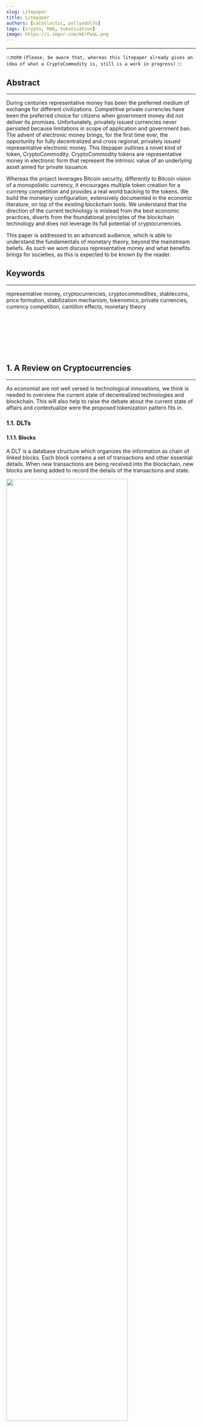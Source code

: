 ```yaml
---
slug: Litepaper
title: Litepaper
authors: [catallactic, pellyadolfo]
tags: [crypto, RWA, tokenization]
image: https://i.imgur.com/mErPwqL.png
---
```

---

:::note
`(Please, be aware that, whereas this litepaper already gives an idea of what a CryptoCommodity is, still is a work in progress)`
:::

## Abstract
---

During centuries representative money has been the preferred medium of exchange for different civilizations. Competitive private currencies have been the preferred choice for citizens when government money did not deliver its promises. Unfortunately, privately issued currencies never persisted because limitations in scope of application and government ban. The advent of electronic money brings, for the first time ever, the opportunity for fully decentralized and cross regional, privately issued representative electronic money. This litepaper outlines a novel kind of token, CryptoCommodity. CryptoCommodity tokens are representative money in electronic form that represent the intrinsic value of an underlying asset aimed for private issuance.

Whereas the project leverages Bitcoin security, differently to Bitcoin vision of a monopolistic currency, it encourages multiple token creation for a currreny competition and provides a real world backing to the tokens. We build the monetary configuration, extensively documented in the economic literature, on top of the existing blockchain tools. We understand that the direction of the current technology is mislead from the best economic practices, diverts from the foundational principles of the blockchain technology and does not leverage its full potential of cryptocurrencies.

This paper is addressed to an advanced audience, which is able to understand the fundamentals of monetary theory, beyond the mainstream beliefs. As such we wont discuss representative money and what benefits brings for societies, as this is expected to be known by the reader.

## Keywords
---

representative money, cryptocurrencies, cryptocommodities, stablecoins, price formation, stabilization mechanism, tokenomics, private currencies, currency competition, cantillon effects, monetary theory

<br/><br/><div class="divider div-transparent div-dot"></div><br/><br/><br/>

## 1. A Review on Cryptocurrencies
---

As economist are not well versed in technological innovations, we think is needed to overview  the current state of decentralized technologies and blockchain. This will also help to raise the debate about the current state of affairs and contextualize were the proposed tokenization pattern fits in.

### 1.1. DLTs

#### 1.1.1. Blocks

A DLT is a database structure which organizes the information as chain of linked blocks. Each block contains a set of transactions and other essential details. When new transactions are being received into the blockchain, new blocks are being added to record the details of the transactions and state. 

<div style={{textAlign: 'center'}}>
	<img src="https://www.nist.gov/sites/default/files/images/2019/09/25/blockchain.png" width="80%"></img>
</div>
<br/>

#### 1.1.2. Nodes

The whole structure is packaged into a node. Blockchain nodes are computers that perform the network operations, storing, validating, and relaying transactions and blocks. Each node holds a copy of the entire ledger.

<div style={{overflowX : 'auto'}}>
	<table style={{textAlign: 'center'}}>
		<tr>
			<td><img src="/img/pattern_blockchain.png" width="100%"></img></td>
			<td><img src="/img/pattern_dag.webp" width="100%"></img></td>
			<td><img src="/img/pattern_blockdag.png" width="100%"></img></td>
		</tr>
		<tr>
			<td>Blockchain</td>
			<td>DAG</td>
			<td>blockDAG</td>
		</tr>
	</table>
</div>
<br/>



#### 1.1.3. DLT Network

Blockchain nodes are interconnected organizing a blockchain network. The information stored in the nodes is synchronized in a way that all keep a copy of the latest transactions. Nodes are also engaged in the validation of the new transactions according to the consensus protocol defined for the network.

<div style={{textAlign: 'center'}}>
	<img src="https://www.catallactic.org/assets/images/ops_supply-bfea34b2da853e09203c7fa1998cee78.svg" width="80%"></img>
</div>
<br/>

The architecture of a blockchain network relies heavily on the collaborative effort of its nodes, which share and maintain a distributed ledger of transactions. This system of interconnected nodes ensures the decentralization of the network, significantly increasing its resilience against cyber threats and reducing reliance on any central authority for governance.


### 1.2. Transaction Processing

#### 1.2.1. Monolitic L1 Blockchain


<div style={{textAlign: 'center'}}>
	<img src="/img/transaction_processing.svg" width="100%"></img>
</div>
<br/>


#### 1.2.2. Consensus Mechanism

Consensus plays a crucial role in blockchain networks. The main objective of a consensus mechanism is to create a single version of truth. The consensus layer is responsible for all the nodes to agree on the blockchain state. It ensures that all transactions are valid and agrees on the order in which transactions are processed.

#### 1.2.3. Execution Environment

Making an informed decision about a smart contract platform is one of the most important steps toward achieving tangible results with smart contract development. As the business landscape is becoming more aware of smart contract potential, blockchains are evolving. While Ethereum remains the most recognizable platform in this field, its competitors are constantly coming up with new, unique features that attract investments.

The reason why new smart contract platforms are constantly emerging and established platforms are continuously updated is that it’s virtually impossible to maximize all of the three most important properties of smart contract platforms: scalability, security, and decentralization.

<!-- https://www.itransition.com/blockchain/smart-contract/platforms -->

#### 1.2.4. Settlement

The settlement layer settles transactions by processing proofs from other chains to finalize transfers. The settlement layer ensures that the transaction cannot be rolled back and the parties involved in the financial operation do not have their assets stolen after the final settlement is reached. Settlement is the process that ensures transaction immutability on the blockchain, playing a critical role in guaranteeing that no one can alter recorded transactions. Often considered the "anchor" within the blockchain's layers, settlement provides finality or irreversibility. To achieve this, the blockchain must validate transactions, confirm proofs and resolve disputes.

#### 1.2.5. Data Availability


### 1.3. Smart Contracts

Nick Szabo, the inventor of smart contract, defined it as such: “A smart contract is a set of promises, specified in digital form, including protocols within which the parties perform on these promises”. A smart contract is a computer program that automatically executes the terms of a contract when certain conditions are met. These conditions are written into the code of the contract. Once completed, the transactions are trackable and irreversible. 

Smart contracts are stored on a blockchain. This makes them transparent, secure & immutable. When a smart comtract is deployed to a blockchain network, it gets copied to all of the network nodes to guarantee its decentralization. When the contract is invoker for a transaction by a wallet, all the nodes participate in the valiadtion of rhe transaction but only one node is responsible for execution of the transaction. The response from the transaction will be again synchronnized to to all other nodes in the network so they can have the status.

<div style={{textAlign: 'center'}}>
	<img src="https://www.catallactic.org/assets/images/ops_balances-f4a24f9af292d2e0304607b3bf4f7e54.svg" width="80%"></img>
</div>
<br/>

Smart contracts allow to build a wide variety of decentralized apps and tokens.


### 1.4. Tokenization

Tokenization is the process of digitally representing an asset, or asset feature, on a programmable platform. When tokenizing an asset, or asset feature, it gets bound to the token in a way that the token holder owns the asset feature. This asset feature is defined by the asset tokenizer. Tokens are created as smart contracts and, as programable logic, their lifecycle and features is managed by the logic in the smart contract.

#### 1.4.1. Tokenization Models

When we speak about the type of tokens, we are mostly referring to how its price is formed, and maybe maintained, by the token issuer. There are several strategies for price formation. This post aims to provide an overview.

According to the nature of the asset, or asset property, that the token is pegged to, existing cryptocurrencies come typically in 5 flavours: Unpegged Tokens, Utility Tokens, Security Tokens, Stablecoins and NFT.

<div style={{textAlign: 'center'}}>
	<img src="/img/tokenization_maturity_model_seal.svg" width="50%"></img>
</div>
<br/>
<br/>

The more basic category would be the <b>Unpegged Tokens</b>. Unpegged tokens have not any collateral asset, asset property or utility, providing value to the token units. The price of these tokens is based according to purely speculative value, eg memecoins.

A large and heterogeneus category of utility tokens comes next, as foundation for other pegged tokens. <b>Utility tokens</b> typically are valued by the utility, or service, provided to the participants in their ecosystem. Despite they can include some supply manipulation they do not follow a specific monetary policy to maintain the underlying value of this service and price  is delegated to market forces. Therefore these tokens are expected to have price fluctuations, i.e. the higher the utility provided, or the number of utilities, the higher the demand and, therefore, the price. The captured utility can be derived from an objective, or intrinsic, value as access (GameFi), action (Play to Earn, Move to Earn, Recycle to Earn), operation (DePIN) or governance (veTokens, DAOs). Alternatively, the utility can also derive from a subjective value, as a payments for a service e.g. network operation (utility coins), defi commision (e.g. exchange, payment or lending). 

A <b>Security Token</b> is the blockchain equivalent of a securitized asset traded on the stock market. Similar to traditional securities, security tokens are financial instruments that represent ownership interest in an asset. Their price, yield and any other features are borrowed from the underlying financial asset. This financial asset can be physical (e.g. real state), equity (shares, stocks), debt (short term bonds, HY bonds, US treasuries, notes) or some kind of derivative (e.g. options).

The first tokens in this list aimed to become currency are the Stablecoins. <b>Stablecoins</b> capture the price of an asset formed in an external market and set the captured price into the token. Stablecoins include a stabilization mechanism that aim to maintain the captured price, typically by supply manipulations, either manual or built-in by an Oracle. Stablecoins either can be collateralized by nothing (algorithmic stablecoins), by the asset (commodity, fiat of digital) or by a basket of products equivalent to the price of the assset (synths).

The <b>NFT tokens</b> are not in charge of any price formation by themselves. Instead, NFT tokens grant ownership of the asset to their holder and, therefore, the price of a NFT token is provided by the price of the backing asset. As non fungible tokens, they match one-to-one with the tokenized asset so NFT tokens do not have supply or price considerations. Furthermore NFT can have a different price. Some NFT tokens are created to represent some <b>identity</b> with the purpose of tracking, membership or access. The standard application of NFT tokens are collectibles. We can include souldbound tokens which are digital identity tokens that represent the traits, features, and achievements that make up a person or entity. Other typical applications for NFT tokens are Profile picture NFTs, Event tickets NFTs, Virtual Real Estate NFTs, Music NFTs.

If we look back to the physical world and the literature, <b>Hayek</b> dedicated a <a href="https://mises.org/library/denationalisation-money-argument-refined">few chapters</a> to define how private money should be created. For Hayek, privately issued currency units should be collateralized by a basket of commodities and the issuer should announce the composition of the basket to maintain the price as compromised.

> It might be expedient that the issuing institution should from the outset announce precisely the collection of commodities in terms of which it would aim to keep the value of the 'ducat' constant

Finally, the proposal of <a href="https://www.catallactic.org/"><b>Catallactic</b></a> is different to all strategies above despite it borrows ideas from some. Catallactic aims to create non-fiat commodity backed stablecoins capturing the marginal utility of the underlaying asset. For these Catallactic CryptoCommodity tokens, price would be defined by the issuer and price formation delegated to the exchanges where the CryptoCommodity token is traded. As Stablecoins, CryptoCommodities includes an stabilization mechanism in which supply in the exchanges is paired to physical demand of the commodity for the issuer in a period of time.

From the token collection above, only Stablecoins and CryptoCommodities aim to maintain an stable price and, therefore, hold the potential to become currencies.
Utility tokens are bound to an on-chain or virtual utility.

#### 1.4.2. Token Features

When evaluating the asset, or asset property, we must consider the concept of <b>fungibility</b>. Fungibility is the property of a good, or a commodity, whose individual units are essentially interchangeable.

Tokens can be transferred between holders. This features applies to fungible and not-fungible tokens.

Valuable. A token tokenizing a fungible assets, or asset properties, can be provided a relative value when submitted to an exchange paired with other token. This relative value can be defined as a <b>price</b>. In that way, a token can be priced in terms of another token.

Tokens can be divisible. fractional ownership

Non-fungible tokens tokens can be configurable

#### 1.4.3. Token Lifecycle

Tokens can be pre-mined for a fundraising.

First tokens are created at the end of this fundraising process in a TGE.

Tokens are created in a process called minting. Tokens can be also destroyed in a process called burning.

Tokens can be added to exchange to be traded.

Tokens are distributed to stakeholders

Tokens can be expired or suspended.

<div style={{textAlign: 'center'}}>
	<img src="/img/token_value_chain2.svg" width="100%"></img>
</div>

#### 1.4.4. Tokenizable Assets

Tangible 

Fungible

RWA tokenization

#### 1.4.5. Applications of Tokenization

The more intuitive application of tokenization is becoming <b>identifier</b> of a non-fungible token. This can deliver several benefits as ownership or traceability of the underlying asset to the token holder. Ownership, voting rights, enabling participation in decision-making processes


A basic application of a priced asset is to become a <b>currency</b>. There are some requirements to be a currency...

Another application of priced asssets is <b>investment</b>.


### 1.5. CryptoCurrencies

In this section, we will analyze the suitability of existing cryptocurrency patterns to become mainstream currencies. It is unclear what are is the definition of a currency as there many interpretations. To further understand what a currency is, is needed to identifiy currency functions. 

A <b>medium of exchange</b> is the set of assets in an economy that people regularly exchange for goods or services. A medium of exchange has two key features: First, it represents a part of its owner's assets; second, it is commonly accepted in transactions. We refer to medium of exchange as the set of assets in an economy that people regularly exchange for goods and services. The use of money as a medium of exchange promotes economic efficiency by eliminating much of the time spent in exchanging goods and services. This is the function described in the previous sections. For Austrians, a currency is just a medium of exchange.

None of the existing cryptocurrency parterns is a suitable medium of exchange. <b>NFT</b> are not fungible tokens, they can be exchanged, but they are not created as a medium of exchange. <b>Security tokens</b> typically provide a yield which is not a feature expected in a currency. All Austrian Autors assumed that currency is backed in a commodity and there its value is reasonably stable. This disqualifies <b>unbacked tokens</b> as a serious medium of exchange because they cannot be redeemed by any colateral. <b>Utility tokens</b>, on the other hand, do not have a stable value as it is subjected to the fluctuations of enclosed utilities. Finally, <b>Stablecoins</b> are typically fiat-based currencies as they are pegged to fiat prices. They can improve on liquidity over existing fiat currencies as they are easily transferable. However, they are subjrect to the same debasement issues of fiat. Additionally, they are not good components of a price system because the price formation is distorted.

<div style={{overflowX : 'auto'}}>
	<table>
		<tr>
			<td></td>
			<td>Unbacked</td>
			<td>Utility</td>
			<td>Security</td>
			<td>Stablecoin</td>
			<td>NFT</td>
		</tr>
		<tr>
			<td>Medium of Exchange</td>
			<td>no collateral</td>
			<td>unstable</td>
			<td>no purpose</td>
			<td>fiat based</td>
			<td>no fungible</td>
		</tr>
		<tr>
			<td>Reserve of Value</td>
			<td>no collateral</td>
			<td>unstable</td>
			<td>no purpose</td>
			<td>Fiat Value</td>
			<td>Intrisic Value</td>
		</tr>
		<tr>
			<td>Unit of Account</td>
			<td>No</td>
			<td>No</td>
			<td>No</td>
			<td>No</td>
			<td>No</td>
		</tr>
	</table>
</div>
<br/>

as <b>Reserve of Value</b>


as <b>Unit of Account</b>

Coins unable to become currencies

### 1.6. Crypto Adoption

* Driven to fiat by VCs

* Many scams, lack of transparency

* No real world utilities

* No good medium of exchange

* Legal and regulatory constraints


<br/><br/><div class="divider div-transparent div-dot"></div><br/><br/><br/>


## 2. CryptoCommodity
---

### 2.1. A New Medium of Exchange

CryptoCommodity proposes a new medium of exchange based on Representative Money.

Hayek said money with stable value would be preferred by users.

Real utility to empower real economy.

### 2.2. Creating Representative Money

#### 2.2.1. The Underlaying Asset

To understand a CryptoCommodity lets first examine how a regular RWA stablecoin works. A regular RWA stablecoin is backed by an asset, typically a physical asset. This asset has an unknown intrinsic value. By binding 1-to-1 the supply of the stablecoin to the RWA stock as collateral, the stablecoin is able to capture the intrinsic value of the asset. However, the stablecoin knowns nothing about the marginal utility that the RWA will produce on consumers. Therefore, the stablecoin is unable to form its own price and this must be borrowed from an external source, typically an internaciobal RWA market. There are some consequences of this fact: first, according to regulations, the stablecoin must be collateralized from inception and, therefore, only issuers with enough collateral can issue an stablecoin. Secondly, as the value is provided from inception, issuers do not have a chance to fundraise. Also, issuers, must custody and, potentially, redeem the asset incurring in high operating expenses. Since the price is borrowed from a fiat source, this configuration typically creates a fiat-bound currency, and decentralization in value is compromissed. Similar features apply to stablecoins bound to currencies, either fiat or not fiat.

A CryptoCommodity is also an stablecoin but improves this process at several levels. A CryptoCommodity also binds to an asset, but it does through an utility working as proxy. The bound utility helps by providing a marginal utility when exposed to consumers. The utility must be an off-chain utility, typically a real world utility.

But there is more. As an utility-proxied asset is one time event, meaning that when the utility is satisfied, the asset is consumed, is not possible to bind permanently to make an offer. By binding to this kind of asset, the CryuptoCommodity would have an continuously-growing supply. And this is not something that we want because the quality of the CrtypcCommodity would be far from optimal. In order to overcome this issue, the definition can be adapted to a "repeating utility-proxied asset", that is something that the issuer will be always able to provide periodically. Iin order to make the marginal utility quantifiable, the repeatability period must cover a known timespan where the utility provides value to the consumer, e.g. a gas cylinder provides value for one month at a cost of $16. This means that the marginal utility for consumers is $16 per month.

<div style={{textAlign: 'center'}}>
	<img src="/img/underlaying_asset.svg" width="40%"></img>
</div>
<br/>


#### 2.2.2. Binding the Asset to CryptoCommodity

Once the underlying asset id defined, we are reaady to bind this asset to the CryptoCommodity. The mission of the underlaying asset is to provide value to the CrytoCommodity. In sucha a way that the CryptoCommodit becomes representative of the compromissed unit of underlying asset.

<div style={{textAlign: 'center'}}>
	<img src="/img/underlaying_asset_bound.svg" width="60%"></img>
</div>
<br/>

#### 2.2.3. Exposing Intrinsic Value

So, for a CryptoCommodity backed by this composed asset exposed in a exchange, the marginal utility will be converted into a price with the exchamnge price formation mechanism. 

<div style={{textAlign: 'center'}}>
	<img src="/img/underlaying_asset_exposed.svg" width="100%"></img>
</div>
<br/>

The price is formed in the internal ecosystem of the CryptoCommodity so not access to external price sources (e.g. Oracles) or manual supply manipualtion is required. Also, no dependency on external systems. A CryptoCommodity is an autonomous currency and is not boud to any other system, e.g. not bound to fiat. This fact is a foundation for real value decentralization.

The price formation is dynamic, which means, is in a continual revision. The purchasing power of the currency will growth in relation to other currencies as long the issuer is providing incremental value to the society. If the provider denies to provide value, the CryptoCommodity value will fall, and its purchasing power will be reduced. As a consequence consumers will prefer other currencies. This will encourage the issuer to provide the best practies and a environment of wealth.

#### 2.2.4. CryptoCommodity Ecosystem

There incentives for the issuer to create this structure as he will profit in a few ways: he can run fundraising campaigns, he can profit for the additional DeFi related utilities that provides to the society. The society can also get increased amount of financial services.

<div style={{textAlign: 'center'}}>
	<img src="/img/ecosystem_before.svg" width="80%"></img>
</div>
<br/>


### 2.3. CryptoCommodity Lifecycle

This section will describe the stages of a CryptoCommodity from the point that is exposed to the market.

#### 2.3.1. Fundraising

Most of real economy projects require an initial investment in infrastructure and physical tools. This is a entry barrier for many project that never see the light because funding limitations. To overcome this drawback, nothing prevents a CryptoCommodities issuer of launching an initial fundraising campaign and get the initial funding to launch his project. In this initial stage, the CryptoCommodity would be working as Utility Token. 

The number of token units pre-mited in advance for seed investors, their expected profit as well as the vesting periods must be configured by the CryptoCommodity issuer. Configuration data and best practices must be provided to the issuer with experience from previous benchmarks. This is however and optinal stage and the issuer could skip pre-miting fundraising tokens.

#### 2.3.2. Capturing Subjective Value

If the issuer has decided the CrytoCommodity to launch a fundraising campaign, this will pre-mint initially a number of tokens allocated to ICO investors. In this case, there would be more tokens minted that the equivalent demand and the price of the token in exchanges will be lower than the subjective value. The price created by the marginal utlity is not formed over night. Instead, in the inception of the CryptoCommodity, when not demand is yet backing the token, the price is only provided by the speculative utility from the future expectations.

<div style={{textAlign: 'center'}}>
	<img src="/img/stabilization_mechanism_capture.svg" width="65%"></img>
</div>
<br/>

For this inception process, there will be a settlement time until the price in the exchanges matches the subjective value of the underlying asset. We call this period as the period to capture the subjective value of the underlying asset into the CryptoCommodity units.

By adjustiing the supply in the exchanges, it is possible for the issuer to configure the profile for this capture stage. Some available options are:
* Free price
* Ramp
* Constant Product

#### 2.3.3. CryptoCommodity Peg

As a Stablecoin, a CryptoCommodity value has a natural built-in stability. This stability is borrowed from the underlying asset.

Economic history and literature are rich with schemes to peg the price of the currency to a price index or price index derivative, in order to provide price stability: monometallic (gold) standards, bimetallism, and later the symmetallism proposed by Marshall (1886, 1887a, 1887b) and Edgeworth (1895); the “fixed value of bullion” standard proposed by Williams (1892); Fisher's compensated dollar (1911, 1913a, 1913b, 1913c, 1913d, 1914, and 1920); the Commodity Reserve Currency scheme suggested by Goudriaan (1932), B. Graham (1937, 1944), F. D. Graham (1942), and revisited by Friedman (1951); Hall's (1982) ANCAP basket; the proposal by Miles (1984) and Sumner (1989, 1991, 1995) to use futures contracts, Kevin Dowd’s (1994) quasi-futures contract, and later Dowd’s (1999) price index option. For a review of this literature the reader is referred to Dowd (1996, Chapter 14). [38]

Since blockchain advent, the cryptocurrency landscape is rich in fiat backed stablecoins, either pegged to a fiat currency (USDT, USDC, BUSD, FRAX, MIM, Pax Dollar, USDJ, Gemini USD, USDP,Palau, FDUSD, PYUSD, Real USD, TrueUSD, ZUSD, DAI, CUSD, USDD, USB, USDe, Raft, eUSD, TerraUSD, Fei, EUROCEUROe, GBPT, XSGD, IDRT, BIDR, BRZ, DRAM, MXNT, MXNC), pegged to a commodity (PAXG,GLD, MCAU, AABBG, NNN, AWG, PMGT, CTLX, XAUT, DGX, CACHE, RBZ GBDTRBZ ZiG, GODL, SLVT, CRUDE,PDX, PTR, FIX, GEM, BANANA, SOYA, CORA, WHEA, SOYB, CORB, XCORN XSOY, XWHEAT, XRICE) or pegged to another cryptocurrency (frxETH). They all peg their price to the price formed in an external market. The price formation mechanism is external to the stablecoin ecosystem. This price needs to be captured from the external source and set into the cryptocurrency with an stabilization mechanism that implies to manage the supply. Either if the price manually set by the stablecoin issuer, or the smart contract has a built-in access with Oracles, the stablecoins will inherit the centralization feature of the price formation source. Unfortunately this is against blockchain decentralization principles. [49]

A CryptoCommodity is different animal to fiat backed stablecoins. A Cryptocommodity is bound to the intrinsic value of the underlying asset. There is not need of quantification of this intrinsic value. Instead, a Cryptocommodity exposes the asset intrinsic value (whichever its quantity) to form its price according to the marginal utility of the underlaying market as perceived by the consumer. The price formation is, therefore, internal to the CryptoCommodity ecosystem. As a consequence, a Cryptocommodity is decoupled from any external monetary system, fiat or not fiat, creating an autonomous ecosystem. A CryptoCommodity delivers the foundation for a true value decentralization.

#### 2.3.4. Stabilization Mechanism

Once the required supply is maintained in the exchanges, the marginal utility is captured and the price is formed, nothing prevents the CryptoCommodity issuer from minting more CryptoCommodity units to provide additional utilities, e.g. feed DeFi Services markets


<div style={{textAlign: 'center'}}>
	<img src="/img/stabilization_mechanism_maintainance.svg" width="65%"></img>
</div>
<br/>


#### 2.3.5. Leverage


Configurable by issuer. Benchmarks are required.

|                                 | Value                | Collateral    |
| :-------------------------------| :--------------------| :-------------|
| Commodity Money                 | Fixed to Itself      | Itself        | 
| Representative Money            | Fixed to Bound Asset | 100%          |
| Semi Representative Money       | Fixed to Bound Asset | Configurable  |
| Fiat Money                      | Debasement           | None          |

### 2.4. Comparing with existing crypto currencies

|                                 | Stablecoin                                        | CryptoCommodity                                                               |
| :-------------------------------| :-------------------------------------------------| :-----------------------------------------------------------------------------|
| Backed by                       | Physical, digital, financial asset                | Underlying market of fungible physical or digital asset                       |
| Collateralized by               | Multiple                                          | Underlying market of fungible physical or digital asset                       |
| Collateral Size                 | 100% by law                                       | Configurable by issuer                                                        |
| Price Formation                 | Pegged to Fiat Price of asset in external market  | Pegged to economic value of asset in underlying market. Decoupled from fiat   |
| Scope                           | Mostly Global														          | Local or Global                                                               |
| Value Decentralized?            | No, pegged to fiat prices with Oracles				    | Yes, forms its own price                                                      |
| Process Decentralized?          | No, manual stabilization					                | Yes, built-in automated stabilization                                         |
| Decisions Decentralized?        | No, opaque decisions  			   		                | Yes, releasing to the community when possible                                 |
| Disclosures  										| No                                                | Yes, full disclosure                                                          |
| Allows project funding?         | No                                                | Yes                                                                           |
| Collateral on inception needed? | Yes                                               | No                                                                            |
| Provides credit? 				        | Yes, with social risk                             | Yes, with private risk                                                        |


### 2.5. Representative Currency Competition

Money is usually defined as the generally acceptable medium of exchange,l but there is no reason why within a given community there should be only one kind of money that is generally (or at least widely) accepted. [Hayek]

By exposing the intrinsic value allowing price formation corresponding to subjective perception of consumers we get the benefits of represetative money:

 - price formation according to consumers
 - productive resources allocated by consumers will
 - no cantillon
 - private risk
 - coexisting gold standard


### 2.6. A New DeFi Industry


Fundraising for entrepreneurs

Investment for investors

Blockchains are provably immutable and enable the
rapid transfer and exchange of crypto-tokens (which can
represent assets) without the need for separate
clearing, settlement & reconciliation.

Despite the crypto industry is not been created with the real economy in mind, most of the existing tools can be reused to enable a new industry that brings fundraising, transactions, payments, insurance, lending, investment, trading and related financial DeFi Services for real economy amd real consumers.

Scope

<br/><br/><div class="divider div-transparent div-dot"></div><br/><br/><br/>


## 3. Blockchains Landscape
---

Since the adveniment of Bitcoin in 2008, web3 infrastructure has been a hotspot for venture capital to invest. As a consequencem blockchain networks have evolved in almost any direction and with different protocols and patterns. Over the time, some protocols have consolidates making up ecosystems around the an initial based blockchain.

### 3.1. Infrastructure Ecosystems


<div style={{overflowX : 'auto'}}>
	<table>
		<tr>
			<th rowspan="2">Currency</th>
			<th rowspan="2">Layer</th>
			<th rowspan="2">From</th>
			<th rowspan="2">Lang</th>
			<th rowspan="2">Ledger</th>
			<th rowspan="2">Consensus</th>
			<th colspan="2">Execution Environment</th>
		</tr>
		<tr>
			<th>VM</th>
			<th>Smart Contracts</th>
		</tr>
		<tr>
			<td>Bitcoin</td>
			<td>L1</td>
			<td>2008</td>
			<td>C++</td>
			<td>UTXO</td>
			<td>PoW</td>
			<td>Script</td>
			<td>BitcoinScript</td>
		</tr>
		<tr>
			<td>Ripple</td>
			<td>L1</td>
			<td>2012</td>
			<td>C++</td>
			<td>account</td>
			<td>XRP Ledger</td>
			<td></td>
			<td>Yes</td>
		</tr>
		<tr>
			<td>Ethereum</td>
			<td>L1</td>
			<td>2013</td>
			<td>Go</td>
			<td>account</td>
			<td>PoS</td>
			<td>EVM</td>
			<td>Solidity</td>
		</tr>
		<tr>
			<td>Radix</td>
			<td>L1</td>
			<td>2013</td>
			<td></td>
			<td></td>
			<td>Cerberus</td>
			<td></td>
			<td>Scrypto</td>
		</tr>
		<tr>
			<td>Monero</td>
			<td>L1</td>
			<td>2014</td>
			<td>C++</td>
			<td>UTXO</td>
			<td>PoW</td>
			<td>-</td>
			<td>-</td>
		</tr>
		<tr>
			<td>Tezos</td>
			<td>L1</td>
			<td>2014</td>
			<td></td>
			<td>account</td>
			<td>PoS</td>
			<td>TezosVM</td>
			<td>Michelson</td>
		</tr>
		<tr>
			<td>Cosmos</td>
			<td>L0</td>
			<td>2014</td>
			<td>Go</td>
			<td>account</td>
			<td>BFT PoS</td>
			<td>CosmWasm</td>
			<td>Rust</td>
		</tr>
		<tr>
			<td>Cardano</td>
			<td>L1</td>
			<td>2015</td>
			<td>Haskell</td>
			<td>UTXO</td>
			<td>PoS</td>
			<td>Ouroboros</td>
			<td>Plutus, Marlowe, Glow</td>
		</tr>
		<tr>
			<td>IOTA (DAG)</td>
			<td>L1</td>
			<td>2015</td>
			<td></td>
			<td></td>
			<td></td>
			<td></td>
			<td>Rust, TinyGo, Solidity</td>
		</tr>
		<tr>
			<td>WAVES</td>
			<td>L1</td>
			<td>2016</td>
			<td>Scala</td>
			<td></td>
			<td>LPoS</td>
			<td></td>
			<td>Ride</td>
		</tr>
		<tr>
			<td>Substrate, Polkadot</td>
			<td>L0</td>
			<td>2016</td>
			<td>Rust</td>
			<td>account</td>
			<td>NPoS</td>
			<td>PEE</td>
			<td>Rust</td>
		</tr>
		<tr>
			<td>NEAR</td>
			<td>L1</td>
			<td>2017</td>
			<td>Rust</td>
			<td>account</td>
			<td>PoS</td>
			<td></td>
			<td>Rust, Javascript</td>
		</tr>
		<tr>
			<td>Algorand</td>
			<td>L1</td>
			<td>2017</td>
			<td>Python</td>
			<td>account</td>
			<td>PoS</td>
			<td>AlgorandVM</td>
			<td>TEAL</td>
		</tr>
		<tr>
			<td>Chia Network</td>
			<td>L1</td>
			<td>2017</td>
			<td>Python</td>
			<td>UTXO</td>
			<td>PoST</td>
			<td></td>
			<td>Chialisp</td>
		</tr>
		<tr>
			<td>Fantom (DAG)</td>
			<td>L1</td>
			<td>2018</td>
			<td>Go</td>
			<td>account</td>
			<td>Lachesis</td>
			<td>FVM</td>
			<td>Solidity</td>
		</tr>
		<tr>
			<td>TON</td>
			<td>L1</td>
			<td>2018</td>
			<td>C++</td>
			<td>account</td>
			<td>PoS</td>
			<td></td>
			<td>FunC</td>
		</tr>
		<tr>
			<td>Aleph Zero</td>
			<td>L1</td>
			<td>2018</td>
			<td>Rust</td>
			<td></td>
			<td>PoS</td>
			<td></td>
			<td>ink!</td>
		</tr>
		<tr>
			<td>Avalanche</td>
			<td>L0</td>
			<td>2018</td>
			<td>Go</td>
			<td>UTXO</td>
			<td></td>
			<td></td>
			<td>Solidity</td>
		</tr>
		<tr>
			<td>Aptos (Diem, Libra)</td>
			<td>L1</td>
			<td>2019</td>
			<td>Rust</td>
			<td>account</td>
			<td>AptosBFT</td>
			<td></td>
			<td>Move</td>
		</tr>
	</table>
</div>
<br/>


### 3.2. DLT Trilemma


<div style={{textAlign: 'center'}}>
	<img src="https://pbs.twimg.com/media/FDaXBuNVQAMBe5U?format=jpg&name=900x900" width="50%"></img>
</div>
<br/>

### 3.3. The Layered Stack Ecosystem

An ecosystem is started by a base blockchan that provides some new ideas to the market. These ideas come in some of the 4 main moddules that compose a blockchain: execution, settlement, consensus and data availability. 

<div style={{textAlign: 'center'}}>
	<img src="https://miro.medium.com/v2/resize:fit:720/format:webp/0*9uU4Ednc_Aj-GX9M" width="60%"></img>
</div>
<br/>

Most of existing blockchains have evolved as part of already existing ecosystem, and only a few base chains can define its own infrastructure ecosystem.

A fork happens whenever a community makes a change to the blockchain’s protocol, or basic set of rules. When this happens, the chain splits — producing a second blockchain that shares all of its history with the original, but is headed off in a new direction.

A sidechain is a separate, independent blockchain linked to the main blockchain (mainchain) using a two-way bridge. It enables tokens or other digital assets to be transferred between the mainchain and the sidechain.

<div style={{textAlign: 'center'}}>
	<img src="/img/ecosystem_layers.svg" width="60%"></img>
</div>
<br/>

The Layer 2 provides scalabilty to Layer 1. Layer 2 typically processes operations out of Layer 1 to improve throughput and reduce fees.

Channels are peer-to-peer protocols that allow two parties to make an unlimited number of transactions amongst themselves and then only post the final results to the blockchain. Afterward, cryptography is used to demonstrate how the summarized data results from the earlier set of transactions. A multisig smart contract ensures the correct parties sign the transactions.

A Plasma blockchain is a network of independent child chains. These child chains function as distinct blockchains, each with its own block validation mechanisms. Yet, each of the child chains remains anchored to the underlying blockchain. A Plasma chain executes transactions off-chain with its own mechanism for block validation.

A rollup is a layer two (L2) blockchain that processes transactions away from the main blockchain to reduce transaction costs and increase throughput on the main chain. Batches of transactions are verified and settled back to the main chain.

The Layer 3 sits on top of Layer 2 and is mainly dedicated to hosts dApps for real-world applications and executes specific functions.


### 3.4. Ethereum Ecosystem

#### 3.4.1. Ethereum Network

Ethereum, from his inception on 2013, has been the foundation for many other project that derived from its code or borrowed its ideas. Ethereum projects are the network in which VCs has dedicated more their funds. As such, the Ethereum ecosystem is the one more developed in terms of user functionalities or DeFi.

Ethereum is the official network of the fiat system. In fact, its decentralization is questioned since it migrated from PoW to PoS in 2013. The iage shows how a few holders can have majority on Staked Ethereum and therefore controling the protocol.

<div style={{textAlign: 'center'}}>
	<img src="https://assets-global.website-files.com/6048790ad5157f01d7437c77/65a38f7d7c89e05bfac85a6a_Screenshot%202024-01-11%20at%2016.41.20.webp" width="80%"></img>
</div>
<br/>

#### 3.4.2. Scaled Ethereum

<div style={{overflowX : 'auto'}}>
	<table>
		<tr>
			<th>Layer</th>
			<th colSpan="2">Protocol Type</th>
			<th>Protocols</th>
		</tr>
		<tr>
			<td>L0</td>
			<td colSpan="2">InterOperability</td>
			<td>
			</td>
		</tr>
		<tr>
			<td rowSpan="3">L1</td>
			<td colSpan="2">Base Chain</td>
			<td>Ethereum</td>
		</tr>
		<tr>
			<td colSpan="2">Forks</td>
			<td>
			</td>
		</tr>
		<tr>
			<td colSpan="2">Sidechains</td>
			<td>
				Polygon
			</td>
		</tr>
		<tr>
			<td rowSpan="7">L2</td>
			<td colSpan="2">Channels</td>
			<td>-</td>
		</tr>
		<tr>
			<td colSpan="2">Plasma</td>
			<td>-</td>
		</tr>
		<tr>
			<td rowSpan="5">Rollups</td>
			<td>Optimistic</td>
			<td><a href="https://arbitrum.foundation/" target="_blank">Arbitrum One</a>,
				<a href="https://optimism.help/" target="_blank">Optimism</a>, 
				<a href="https://www.base.org/" target="_blank">Base</a>, 
				<a href="https://kroma.network/" target="_blank">Kroma</a>, 
				<a href="https://cartesi.io/" target="_blank">Cartesi</a>, 
				<a href="https://blastblockchain.com/" target="_blank">Blast</a>, 
				<a href="https://www.mode.network/" target="_blank">Mode Network</a>, 
				<a href="https://www.zora.co/" target="_blank">Zora</a>, 
				<a href="https://rss3.io/" target="_blank">RSS3</a>, 
				<a href="https://boba.network/" target="_blank">Boba</a>, 
				<a href="https://www.kinto.xyz/" target="_blank">Kinto</a>, 
				<a href="https://parallel.fi/" target="_blank">Parallell</a>, 
				<a href="https://fuel.network/" target="_blank">Fuel v1</a></td>
		</tr>
		<tr>
			<td>Optimium</td>
			<td><a href="https://www.mantle.xyz/" target="_blank">Mantle</a>,
				<a href="https://pacific.manta.network/" target="_blank">Manta Pacific</a>,
				<a href="https://www.metis.io/" target="_blank">Metis</a>,
				<a href="https://www.aevo.xyz/" target="_blank">Aevo</a>,
				<a href="https://karak.network/" target="_blank">Karak</a>,
				<a href="https://arbitrum.io/" target="_blank">Arbitrum Nova</a>,
				<a href="https://www.fractal.is/" target="_blank">Fraxtal</a>,
				<a href="https://lyra.finance/" target="_blank">Lira</a>,
				<a href="https://publicgoods.network/" target="_blank">PGN</a>,
				<a href="https://orderly.network/" target="_blank">Orderly Network</a>,
				<a href="https://ancient8.gg/" target="_blank">Ancient8</a>,
				<a href="https://www.hypr.com/" target="_blank">Hypr</a>,
				<a href="https://edgeless.io/home" target="_blank">Edgeless</a>,
				<a href="https://docs.hychain.com/docs/getting-started" target="_blank">HYCHAIN</a></td>
		</tr>
		<tr>
			<td>zk</td>
			<td><a href="https://polygon.technology/polygon-zkevm" target="_blank">Polygon zkEVM</a>,
				<a href="https://lite.zksync.io/" target="_blank">zkSync Lite</a>,
				<a href="https://zksync.io/explore" target="_blank">zkSync Era</a>,
				<a href="https://www.starknet.io/en" target="_blank">Starknet</a>,
				<a href="https://scroll.io/" target="_blank">Scroll</a>,
				<a href="https://linea.build/" target="_blank">Linea</a>,
				<a href="https://loopring.org/#/" target="_blank">Loopring</a>,
				<a href="https://zks.app/" target="_blank">ZKSpace</a></td>
		</tr>
		<tr>
			<td>Validium</td>
			<td><a href="https://www.immutable.com/" target="_blank">Inmutable X (games)</a>,
				<a href="https://docs.astar.network/docs/learn/zkEVM/" target="_blank">Astar zkEVM</a>,
				<a href="https://www.apex.exchange/" target="_blank">Apex (DEX)</a>,
				<a href="https://dydx.exchange/" target="_blank">dydx v3 (DEX)</a>,
				<a href="https://docs.degate.com/" target="_blank">DeGate v1 (DEX)</a>,
				<a href="https://www.paradex.trade/" target="_blank">Paradex (DEX)</a>,
				<a href="http://rhino.fi/" target="_blank">Rhino (DEX Aggregator)</a>,
				<a href="https://sorare.com/en-gb/" target="_blank">Sorare (Sports)</a>,
				<a href="https://tanx.fi/" target="_blank">Tanx (DEX)</a>,
				<a href="https://myria.com/" target="_blank">Myria (Gaming)</a>,
				<a href="https://canvas.co/" target="_blank">Canvas Connect (DeFi)</a>,
				<a href="https://www.reddio.com/" target="_blank">ReddioEx (Gaming)</a></td>
		</tr>
		<tr>
			<td>RaaS</td>
			<td><a href="https://www.altlayer.io/" target="_blank">AltLayer</a>,
				<a href="https://www.caldera.xyz/" target="_blank">Caldera</a>,
				<a href="https://conduit.xyz/" target="_blank">Conduit</a>,
				<a href="https://gateway.fm/" target="_blank">Gateway</a>,
				<a href="https://www.gelato.network/raas" target="_blank">Gelato</a>,
				<a href="https://www.karnot.xyz/" target="_blank">Karnot</a>,
				<a href="https://www.snapchain.dev/" target="_blank">Snapchain</a>,
				<a href="https://app.vistara.dev/" target="_blank">Vistara</a>,
				<a href="https://www.zeeve.io/" target="_blank">Zeeve</a>,
				<a href="https://nodereal.io/semita" target="_blank">Semita</a></td>
		</tr>
		<tr>
			<td>L3</td>
			<td colSpan="2">Rollups</td>
			<td>-</td>
		</tr>
	</table>
</div>
<br/>

### 3.5. Bitcoin Ecosystem

Traditionally, Bitcoin has been viewed as a store of value with limited functionality beyond investment. Unlike Ethereum, which supports a rich ecosystem of apps and smart contracts, Bitcoin has lacked these capabilities. However, developers are now pushing to bridge this gap through innovative solutions.

#### 3.5.1. Bitcoin Network

With <a href="https://bitnodes.io/" target="_blank">around 19127 reachable nodes and 57852 global nodes</a>, at the moment of writing, Bitcoin is still the king of blockchain networks.

<div style={{textAlign: 'center'}}>
	<img src="/img/bitcoin_nodes.png" width="80%"></img>
</div>
<br/>

At the moment of writing, Bitcoin Domination is still higher than 50% in global market capitalization.

<div style={{textAlign: 'center'}}>
	<img src="/img/global_capitalization.png" width="80%"></img>
</div>
<br/>

#### 3.5.2. Scaled Bitcoin

When Bitcoin was created in 2008, its vision was to be a peer-to-peer electronic cash system, nothing more. It was quickly realized that blockchain’s potential went far beyond transfers of value and could be used to create a trustless computing engine capable of executing arbitrary logic-based events, and thus, Ethereum and blockchain-based smart contracts were born. Bitcoin never upgraded to include these features because its main goal was always to be an electronic cash or digital gold, and its supporters did not feel it made sense to add additional features that could make the blockchain unstable or stray from Satoshi’s original vision.

<div style={{overflowX : 'auto'}}>
	<table>
		<tr>
			<td>Layer</td>
			<td colSpan="2">Protocol Type</td>
			<td>Protocols</td>
		</tr>
		<tr>
			<td>L0</td>
			<td colSpan="2">InterOperability</td>
			<td><a href="https://sovryn.com/bitcoinos" target="_blank">Sovryrn</a>,
				<a href="https://syscoin.org/" target="_blank">Syscoin</a>,
				<a href="https://rollux.com/" target="_blank">Rollux</a>,
				<a href="https://www.mapprotocol.io/" target="_blank">Map Protocol</a></td>
		</tr>
		<tr>
			<td rowSpan="3">L1</td>
			<td colSpan="2">Base Chain</td>
			<td><a href="https://bitcoin.org/en/" target="_blank">Bitcoin</a></td>
		</tr>
		<tr>
			<td colSpan="2">Forks</td>
			<td><a href="https://litecoin.org/" target="_blank">Litecoin</a>,
				<a href="https://bitcoincash.org/" target="_blank">Bitcoin Cash</a>,
				<a href="https://www.bitcoinsv.com/" target="_blank">Bitcoin Cash Satoshi Version (BSV)</a>,
				<a href="https://zcashcommunitygrants.org/" target="_blank">Zcash</a>,
				<a href="https://flush.com/" target="_blank">Flush</a>,
				<a href="https://handshake.org/" target="_blank">Handshake</a>,
				<a href="" target="_blank">Satoshi Chain</a>,
				<a href="https://bitcoinspark.org/" target="_blank">Bitcoin Spark</a>,
				<a href="https://ravencoin.org/" target="_blank">Raven Coin</a></td>
		</tr>
		<tr>
			<td colSpan="2">Sidechains</td>
			<td><a href="https://linktr.ee/bitfinitnetwork" target="_blank">Bitfinity Network</a>,
				<a href="https://linktr.ee/confluxnetwork" target="_blank">Conflux Network</a>,
				<a href="https://rootstock.io/grants/" target="_blank">Rootstock</a>,
				<a href="https://zulunetwork.io/" target="_blank">Zulu Network</a>,
				<a href="https://zenon.network/" target="_blank">Zenon Network</a>,
				<a href="https://bitrexe.gitbook.io/docs" target="_blank">Bit Rexe</a>,
				<a href="https://www.bevm.io/" target="_blank">BEVM</a>,
				<a href="https://defichain.com/" target="_blank">Defi Chain</a>,
				<a href="https://www.botanixlabs.xyz/en/home" target="_blank">Botanix Labs</a>,
				<a href="https://bouncebit.io/" target="_blank">BounceBit</a>,
				<a href="https://anvm.io/" target="_blank">Ainn Layer</a>,
				<a href="https://eastblue.io/" target="_blank">East Blue</a>,
				<a href="https://spectrachain.io/" target="_blank">Spectrachain</a>,
				<a href="https://dovil2.com/" target="_blank">Dovi</a>,
				<a href="https://dfinity.org/community-grants/" target="_blank">InternertComputer</a>,
				<a href="https://liquid.net/" target="_blank">Liquid</a>,
				<a href="https://elementsproject.org/elements-code-tutorial/issuing-assets" target="_blank">Elements</a>,
				<a href="https://stacks.org/grants" target="_blank">Stacks</a>,
				<a href="https://www.gelios.io/" target="_blank">Gelios</a>,
				<a href="https://turingbitchain.io/" target="_blank">TuringBitchain</a>,
				<a href="https://taprootchain.io/home" target="_blank">TaprootChain</a>,
				<a href="https://www.nubit.org/" target="_blank">NuBit</a>,
				<a href="https://linktr.ee/rosettaprotocol" target="_blank">Rosetta Protocol</a>,
				<a href="https://www.mintlayer.org/en/" target="_blank">Mint Layer</a>,
				<a href="https://www.microvisionchain.com/" target="_blank">MVC Global</a>,
				<a href="https://layertwolabs.com/" target="_blank">LayerTwoLabs</a>,
				<a href="https://chain.libre.org/" target="_blank">LibreBlockchain</a>,
				<a href="https://www.anduro.io/" target="_blank">Anduro</a></td>
		</tr>
		<tr>
			<td rowSpan="5">L2</td>
			<td colSpan="2">Channels</td>
			<td><a href="https://twitter.com/Omni_Layer" target="_blank">Omni Layer</a>,
				<a href="https://www.arkpill.me/" target="_blank">Ark</a>,
				<a href="https://twitter.com/mercurylayer" target="_blank">Mercury Layer</a>,
				<a href="https://lightning.network/" target="_blank">Lightning Network</a></td>
		</tr>
		<tr>
			<td colSpan="2">Plasma</td>
			<td>-</td>
		</tr>
		<tr>
			<td rowSpan="3">Rollups</td>
			<td>Optimistic</td>
			<td><a href="https://rollkit.dev/" target="_blank">Rollkit (sovereign)</a>,
				<a href="https://www.gobob.xyz/" target="_blank">Building on Bitcoin (BOB)</a>,
				<a href="https://citrea.xyz/" target="_blank">Citrea (sovereign)</a>,
				<a href="https://biop.io/" target="_blank">BiopDAO</a></td>
		</tr>
		<tr>
			<td>zk</td>
			<td><a href="https://www.bsquared.network/" target="_blank">B² Network</a>,
				<a href="https://www.bitlayer.org/" target="_blank">Bitlayer</a>,
				<a href="https://merlinchain.io/" target="_blank">Merlin Chain</a>,
				<a href="https://zksats.io/" target="_blank">zkSats</a>,
				<a href="https://lumibit.xyz/" target="_blank">Lumibit</a>,
				<a href="https://tunachain.io/" target="_blank">Tunachain</a>,
				<a href="https://www.satoshivm.io/" target="_blank">SatoshiVM</a>,
				<a href="https://bl2.live/" target="_blank">BL2</a>,
				<a href="https://beetnetwork.xyz/" target="_blank">Beet Network</a>,
				<a href="https://www.roospro.com/" target="_blank">Roos</a>,
				<a href="https://linktr.ee/uprotocol" target="_blank">U Protocol</a>,
				<a href="https://rooch.network/" target="_blank">Rooch Network</a>,
				<a href="https://qedprotocol.com/" target="_blank">QED Protocol</a>,
				<a href="https://bisonlabs.io/#/dashboard" target="_blank">Bison Labs (sovereign)</a>,
				<a href="https://hacash.com/" target="_blank">Hacash</a>,
				<a href="https://www.alpenlabs.io/" target="_blank">Alpen Labs</a>,
				<a href="https://alignedlayer.com/" target="_blank">Aligned Layer</a>,
				<a href="https://linktr.ee/Lightec.xyz" target="_blank">Lightec</a></td>
		</tr>
		<tr>
			<td>RaaS</td>
			<td><a href="https://lumoz.org/" target="_blank">Lumoz</a>,
				<a href="https://bvm.network/" target="_blank">BBVM</a></td>
		</tr>
		<tr>
			<td>L3</td>
			<td colSpan="2">Rollups</td>
			<td><a href="https://rif.technology/" target="_blank">RIF</a></td>
		</tr>
	</table>
</div>
<br/>

<br/><br/><div class="divider div-transparent div-dot"></div><br/><br/><br/>



## 4. CryptoCommodity Ecosystem
---

### 4.1. CryptoCommodity Token

CryptoCommodity smart contract is created as a diamond standard ERC-2535 [1] contract. As a diamond contract it includes a front controller diamond whih receives all requests and is the single point of contact for the whole structure. 4 facets deployed, at different addresses that the diamont front controller, are attached to provide custom behaviours.

<div style={{textAlign: 'center'}}>
	<img src="/img/token_structure.svg" width="60%"></img>
</div>
<br/>

Existing behaviours are:

- Crowdsale Facet.

- Vesting Facet

- Common Facet

- ERC-20 Facet

By using the upgradeabity capabilities provided by the diamond front controller, these facets can be updated or deleted or replaced by new facets.

https://github.com/Catallactic/catallactic-suite


### 4.2. CryptoCommodity Infrastructure

#### 4.2.1. Deployed on Bitcoin L2

Bitcoin L2 is being created on top of bitcoin reusing bitcoin security backed by 60.000 servers and a plethora of miners.

<div style={{textAlign: 'center'}}>
	<img src="/img/infra_rollup.svg" width="80%"></img>
</div>
<br/>



#### 4.2.2. Multichain Tokens

Different blockchains provide different features so there is not a one size fits all choice. To best accommodate business requirements, the issuer should be able to transfer liquidity across chains. At the moment, there is not standard of crosschain interoperability that derivers this functionality out of the box. Recent advances in cross messaging frameworks or interchain token services enable this feature.

### 4.3. Delivering Representative Money

Representative money must be accesible to anyone with a physical project to back a currency issuance and deliver a real world value to society. 

#### 4.3.1. Tokenization Platform

A decentralized tokenization platform will allow any individual to run the CryptoCurrency lifecycle. Deployment must be in a decentralized Appstore. Work is already <a href="https://catallactic.github.io/catallactic-admin/" target="_blank">in progress</a>.

#### 4.3.2. Payment Gateway

The decentralized tokenization platform should cover payments for the utility that backs the CryptoCommodity. Payments will also be integrated into the token to enable payment streaming.

#### 4.3.3. Tradeable in Exchanges

The decentralized tokenization platform shoudl allow issuers to deploy the token in different exchanges.

#### 4.3.4. Accessible with Wallets

A number of compatible wallets must be validated for integration with the networks where CryptoCommodity liquidity is available.

#### 4.3.5. Accessible with Cards

A number of card providers have built gift cards that can be customized to interact with exchange and payments seamlessly creating a real world POS system.


### 4.4. CryptoCommodity Features

#### 4.4.1. Upgradeable

we love the principle of inmutability but we also think technology is not yet ready for it. As theoretical framework is still being created and need to learn from experience with benchmarks, creating an inmutable token is like shooting your own feet if you want to do a serious project. We think we need to achieve trust by different means as having a great project and a mission. As a consequence, currently, the CryptoCommodity contract must be upgradeable to include new updates and definitions. In order to prevent a reputational risk, the upgrades can be protected by a voting system.

Inn current implementation, every facet contains a versioned logic of the functionality. However, they can be upgraded in a way that one, or many functions, can be replaced by other functions with the same signature or adding new functions.

The long term idea is to release to community the governance.


#### 4.4.2. Security

Security is crucial in crypto world. A quality money must be built on a secure system. Some security policies are being used to pervent vulnerabilities:

- Code includes <b>multisig role-based access</b> to functionalities.

- The whole CryptoCommodity code must be <b>audited</b>. 

- Code is open source to allow <b>white hats contributions</b>. Ideally should be also be in continuous validation by the community.

- We are exploring ERC-20R to create <b>DAO-protected storage backups</b> of the status to allow reverting in case of vulnerability. 


#### 4.4.3. Decentralization

Decentralization is level of distributed and public participation from users reinforcing the rules of the network. Traditionally, measured by the number of independent node operators on a
blockchain. A node operator is an individual or entity that runs software verifying the blocks and transactions finalized on the network. 

<div style={{overflowX : 'auto'}}>
	<table>
		<tr>
			<td></td>
			<td>Description</td>
		</tr>
		<tr>
			<td>Network Decentralization</td>
			<td>Networks where the token is deployed should fulill the reuired decentralization standards. The decentralization of this networks will influde in the reputation of the CryptoCommodity-</td>
		</tr>
		<tr>
			<td>Exchanges Decentralization</td>
			<td>Exchanges should also be decentralized regarding</td>
		</tr>
		<tr>
			<td>Smart Contract Decentralization</td>
			<td>-</td>
		</tr>
		<tr>
			<td>Governance  Decentralization</td>
			<td>The stabilization mechanism should ideally work standalone without the issuer needing to mint or burn manually token units.</td>
		</tr>
		<tr>
			<td>Wealth Decentralization</td>
			<td>Gini and Nakamoto Coefficients</td>
		</tr>
	</table>
</div>


#### 4.4.4. Transparency

Differently to current fiat bascked stablecoins, a CryptoCommodity should have a strong compromisse with transparency and provide reporting to users out of the box.

#### 4.4.5. Privacy



#### 4.4.5. Compliance

Different jurisdictions have different compliance requirements. A CryptoCommodity should be to allow the issuer customizing the level of regional compliance.



<br/><br/><div class="divider div-transparent div-dot"></div><br/><br/><br/>


## 5. The CryptoCommodity Issuer
---

In this section we will discuss who is the suitable issuer of CryptoCommodity tokens. A CryptoCommodity requires a collateral and redeemability. Anyone that can provide a collateral and an ability to redeem the tokens that issues can become a CryptoCommodity Issuer. This ability to collateral and redeemability can be a project and take benefit of the fundraising stage to launch the project that provides the issuer these features.

Providing representative money boosts the real economy in sense that society is built from botton up, from the consumers will. Also guarantees price formation. And prevents currency debasement. The scope of use cases is being developed.

### 5.1. Commodity Providers

The more intuitive model of Representative money is this based on commodities as commodities have been extensively used as a medium of exchange in civilization. Different commodities would allow creating different projects. Some are included below.

#### 5.5.1. Mining Companies

Mining companies extend to many areas, including precious metals, coal, gold, silver. The problem is that they do B2B business and crypto corporate payments are not yet a mature industry.

#### 5.5.2. Energy Providers

Wholesale energy providers again has the B2B drawback as crypto corporate payments are not yet a mature industry. This includes petrol station, renewable energy providers.

Energy retailers, gas retailers are suitable for issuing a CryptoCommodity. Catallactic relies on <a href="https://gasclick.net/">GasClick</a> as pilot project.

#### 5.5.3. Water Supply and Sewerage

The map shows the countries were tap water is not drinkable. They are perfect opportunity to issue a CryptoCommodity, fix the supply with the support of investors and contribute Water-backed Representative Money to their ecosystem.

<div style={{textAlign: 'center'}}>
	<img src="https://files.qssupplies.co.uk/world-drinking-water/you_can_and_cant_drink_tap_water.jpg" width="80%"></img>
</div>
<br/>

#### 5.5.4. Agro Providers

The squeeze of the real economy by fiat currency debasement reduces the funding available for real world. In particular, farmers are revolting in many countries. CryptoCommodity would give farmers the possibility to issue their currencies backed on their own produce.

On the other hand, many agro projects never see the light because they cannot raise funding. CryptoCommodity gives the opportunity to agro producers to propose their projects in their community and gets funds for execution.

### 5.2. Service Providers

By narrowing down an utility to back the representative token, nothing prevents that this utility is a service. Some service providers could be eligible to issue their representative currencies. there is a pending discussion if service backed representative tokens could distort natural price formaation.

#### 5.2.1. Travel Companies

A travel provider could back its currency in tickets or issue an ICO to fund a new travel service.

### 5.3. Conglomerate Providers

#### 5.3.1. Supermarket / Shopping Mall

<br/><br/><div class="divider div-transparent div-dot"></div><br/><br/><br/>


## 6. Conclusions
---




## 7. References
---


